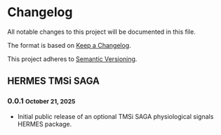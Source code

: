 # Changelog

All notable changes to this project will be documented in this file.

The format is based on [Keep a Changelog](https://keepachangelog.com/en/1.0.0/).

This project adheres to [Semantic Versioning](https://semver.org/spec/v2.0.0.html).

## HERMES TMSi SAGA

### 0.0.1 <small>October 21, 2025</small>
- Initial public release of an optional TMSi SAGA physiological signals HERMES package.
